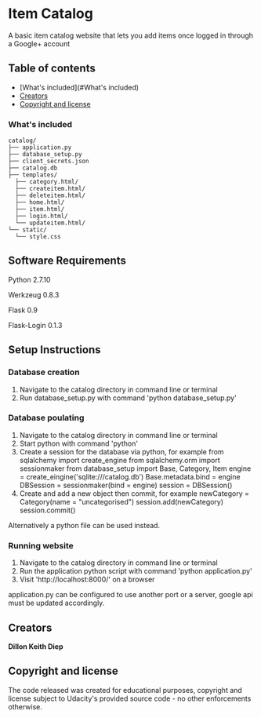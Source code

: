 # Item Catalog
A basic item catalog website that lets you add items once logged in through a Google+ account

## Table of contents

- [What's included](#What's included)
- [Creators](#creators)
- [Copyright and license](#copyright-and-license)

### What's included

```
catalog/
├── application.py
├── database_setup.py
├── client_secrets.json
├── catalog.db
├── templates/
  ├── category.html/
  ├── createitem.html/
  ├── deleteitem.html/
  ├── home.html/
  ├── item.html/
  ├── login.html/
  └── updateitem.html/
└── static/
  └── style.css
```

## Software Requirements

Python 2.7.10

Werkzeug 0.8.3

Flask 0.9

Flask-Login 0.1.3

## Setup Instructions

### Database creation

1. Navigate to the catalog directory in command line or terminal
2. Run database_setup.py with command 'python database_setup.py'

### Database poulating
1. Navigate to the catalog directory in command line or terminal
2. Start python with command 'python'
3. Create a session for the database via python, for example
  from sqlalchemy import create_engine
  from sqlalchemy.orm import sessionmaker
  from database_setup import Base, Category, Item
  engine = create_eingine('sqlite:///catalog.db')
  Base.metadata.bind = engine
  DBSession = sessionmaker(bind = engine)
  session = DBSession()
4. Create and add a new object then commit, for example
  newCategory = Category(name = "uncategorised")
  session.add(newCategory)
  session.commit()

Alternatively a python file can be used instead.

### Running website

1. Navigate to the catalog directory in command line or terminal
2. Run the application python script with command 'python application.py'
3. Visit 'http://localhost:8000/' on a browser

application.py can be configured to use another port or a server, google api must be updated accordingly.


## Creators

**Dillon Keith Diep**


## Copyright and license

The code released was created for educational purposes, copyright and license subject to Udacity's provided source code - no other enforcements otherwise.
